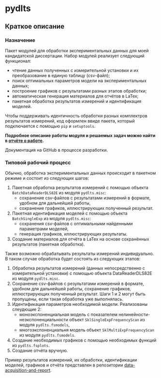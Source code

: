 # pydlts
## Краткое описание
### Назначение
Пакет модулей для обработки экспериментальных данных для моей кандидатской диссертации. Набор модулей реализует следующий функционал:
- чтение данных полученных с измерительной установки и их преобразование в единую таблицу (csv-файл);
- поиск оптимальных параметров модели на экспериментальных данных;
- построение графиков с результатами разных этапов обработки;
- автоматическая генерация материалов для отчётов в LaTex;
- пакетная обработка результатов измерений и идентификация моделей.

Чтобы поддерживать идентичность обработки разных комплектров результатов измерений, код оформлен ввиде пакета, который подключается с помощью `pip` и `setuptools`.

**Подробное описание работы модуля и решаемых задач можно найти в [отчёте о работе](https://github.com/AlekseiBogachev/pydlts/blob/main/docs/report/models_main.pdf).**

Документация на GitHub в процессе разработки.

### Типовой рабочий процесс
Обычно, обработка экспериментальных данных происходит в пакетном режиме и состоит из следующих шагов:
1. Пакетная обработка результатов измерений с помощью объекта `BatchDataReaderDLS82E` из модуля `pydlts.misc`:
    - сохранение csv-файлов с результатами измерений в формате, удобном для дальнейшей работы,
    - сохранение графиков, иллюстрирующих полученный результат.
1. Пакетная идентификация моделей с помощью объекта `BatchSingleExp` из модуля `pydlts.misc`:
    - сохранения csv-файлов с оптимальными найденными параметрами моделей,
    - генерация графиков, иллюстрирующих результаты.
1. Создание материалов для отчёта в LaTex на основе сохранённых результатов (пакетная обработка).

Также возможно обрабатывать результаты измерений индивидуально. В таком случае обработка будет состоять из следующих этапов:
1. Обработка результатов измерений (данных непосредственно с измерительной установки) с помощью объекта DataReaderDLS82E из модуля `pydlts.misc`.
1. Сохранение csv-файлов с результатами измерений в формате, удобном для дальнейшей работы, сохранение графиков, иллюстрирующих полученный результат.
Шаги 1 и 2 могут быть пропущены, если такая обработка уже выполнялась.
1. Идентификация параметров необходимой модели. Реализованы слеудющие 2:
    - моноэкспоненциальная модель с показателем нелинейности-неэкспоненциальности объект `SklSingleExpFrequencyScan` из модуля `pydlts.fsmodels`,
    - многоэкспоненциальня модель объект `SklMultiExpFrequencyScan` из модуля `pydlts.fsmodels`.
1. Создание необходимых графиков с помощью необходимых функций из `pydlts.fsplots`.
1. Создание отчёта вручную.

Пример результатов измерений, их обработки, идентификации моделей, графиков и отчёта представлен в репозитории [data-acquisition-and-report](https://github.com/AlekseiBogachev/data-acquisition-and-report).
